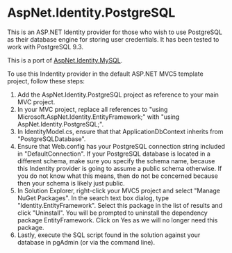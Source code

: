 AspNet.Identity.PostgreSQL
==========================

This is an ASP.NET Identity provider for those who wish to use PostgreSQL as their database engine for storing user credentials. It has been tested to work with PostgreSQL 9.3.

This is a port of [AspNet.Identity.MySQL](https://github.com/raquelsa/AspNet.Identity.MySQL). 

To use this Indentity provider in the default ASP.NET MVC5 template project, follow these steps:

1. Add the AspNet.Identity.PostgreSQL project as reference to your main MVC project.
2. In your MVC project, replace all references to "using Microsoft.AspNet.Identity.EntityFramework;" with "using AspNet.Identity.PostgreSQL;".
3. In IdentityModel.cs, ensure that that ApplicationDbContext inherits from "PostgreSQLDatabase".
4. Ensure that Web.config has your PostgreSQL connection string included in "DefaultConnection". If your PostgreSQL database is located in a different schema, make sure you specify the schema name, because this Indentity provider is going to assume a public schema otherwise. If you do not know what this means, then do not be concerned because then your schema is likely just public.
5. In Solution Explorer, right-click your MVC5 project and select "Manage NuGet Packages". In the search text box dialog, type "Identity.EntityFramework". Select this package in the list of results and click "Uninstall". You will be prompted to uninstall the dependency package EntityFramework. Click on Yes as we will no longer need this package.
6. Lastly, execute the SQL script found in the solution against your database in pgAdmin (or via the command line).
